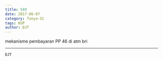 ```yaml
---
title: 549
date: 2017-06-07
category: Tanya-SC
tags: KUP
author: DJT
---
```


mekanisme pembayaran PP 46 di atm bri

---



`DJT`
